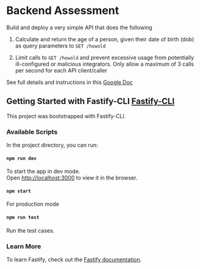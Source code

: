 # Backend Assessment

Build and deploy a very simple API that does the following

1.  Calculate and return the age of a person, given their date of birth (dob) as query parameters to `GET /howold`

2.  Limit calls to `GET /howold` and prevent excessive usage from potentially ill-configured or malicious integrators. Only allow a maximum of 3 calls per second for each API client/caller

See full details and instructions in this [Google Doc](https://docs.google.com/document/d/1ma5vKz0j34gwI9WYrZddMM1ENlQddGOVFJ5qdSq2QlQ)

## Getting Started with Fastify-CLI [Fastify-CLI](https://www.npmjs.com/package/fastify-cli)

This project was bootstrapped with Fastify-CLI.

### Available Scripts

In the project directory, you can run:

#### `npm run dev`

To start the app in dev mode.\
Open [http://localhost:3000](http://localhost:3000) to view it in the browser.

#### `npm start`

For production mode

#### `npm run test`

Run the test cases.

### Learn More

To learn Fastify, check out the [Fastify documentation](https://www.fastify.io/docs/latest/).
